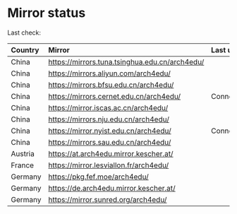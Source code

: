 <script src="./time.js"></script>
# Mirror status
Last check: <script type="text/javascript">localize(1708402935.5953426);</script>

|Country|Mirror|Last update|
|:------|:-----|:----------|
|China|https://mirrors.tuna.tsinghua.edu.cn/arch4edu/|<script type="text/javascript">localize(1708368781);</script>|
|China|https://mirrors.aliyun.com/arch4edu/|<script type="text/javascript">localize(1708368781);</script>|
|China|https://mirrors.bfsu.edu.cn/arch4edu/|<script type="text/javascript">localize(1708368781);</script>|
|China|https://mirrors.cernet.edu.cn/arch4edu/|ConnectTimeout|
|China|https://mirror.iscas.ac.cn/arch4edu/|<script type="text/javascript">localize(1708368781);</script>|
|China|https://mirrors.nju.edu.cn/arch4edu/|<script type="text/javascript">localize(1708368781);</script>|
|China|https://mirror.nyist.edu.cn/arch4edu/|ConnectTimeout|
|China|https://mirrors.sau.edu.cn/arch4edu/|<script type="text/javascript">localize(1708368781);</script>|
|Austria|https://at.arch4edu.mirror.kescher.at/|<script type="text/javascript">localize(1708368781);</script>|
|France|https://mirror.lesviallon.fr/arch4edu/|<script type="text/javascript">localize(1708368781);</script>|
|Germany|https://pkg.fef.moe/arch4edu/|<script type="text/javascript">localize(1708368781);</script>|
|Germany|https://de.arch4edu.mirror.kescher.at/|<script type="text/javascript">localize(1708368781);</script>|
|Germany|https://mirror.sunred.org/arch4edu/|<script type="text/javascript">localize(1708368781);</script>|

<script src="./tablefilter/tablefilter.js"></script>
<script src="./table.js"></script>